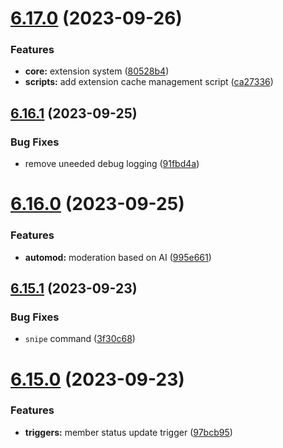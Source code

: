 # [6.17.0](https://github.com/onesoft-sudo/sudobot/compare/v6.16.1...v6.17.0) (2023-09-26)


### Features

* **core:** extension system ([80528b4](https://github.com/onesoft-sudo/sudobot/commit/80528b4632f1da8bcc06be0043f300e9b9eb9022))
* **scripts:** add extension cache management script ([ca27336](https://github.com/onesoft-sudo/sudobot/commit/ca27336ed22e801407f2020c38cf224b45b8fb4b))



## [6.16.1](https://github.com/onesoft-sudo/sudobot/compare/v6.16.0...v6.16.1) (2023-09-25)


### Bug Fixes

* remove uneeded debug logging ([91fbd4a](https://github.com/onesoft-sudo/sudobot/commit/91fbd4a796eb9b145ccf5943bd718c398a3d6746))



# [6.16.0](https://github.com/onesoft-sudo/sudobot/compare/v6.15.1...v6.16.0) (2023-09-25)


### Features

* **automod:** moderation based on AI ([995e661](https://github.com/onesoft-sudo/sudobot/commit/995e661ac05c6e6ec562adcac9cf49b9b1a01425))



## [6.15.1](https://github.com/onesoft-sudo/sudobot/compare/v6.15.0...v6.15.1) (2023-09-23)


### Bug Fixes

* `snipe` command ([3f30c68](https://github.com/onesoft-sudo/sudobot/commit/3f30c68b8cfb0e4bcccc5e6532eced6fba3e26d0))



# [6.15.0](https://github.com/onesoft-sudo/sudobot/compare/v6.14.0...v6.15.0) (2023-09-23)


### Features

* **triggers:** member status update trigger ([97bcb95](https://github.com/onesoft-sudo/sudobot/commit/97bcb95ad7d03bfd8cb146fb07e2eaba0a9d0831))



